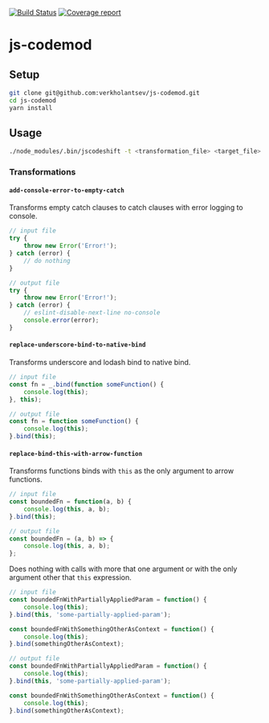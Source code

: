 [![Build Status](https://img.shields.io/travis/verkholantsev/js-codemod.svg)](https://travis-ci.org/verkholantsev/js-codemod)
[![Coverage report](https://img.shields.io/coveralls/github/verkholantsev/js-codemod.svg)](https://coveralls.io/github/verkholantsev/js-codemod)

# js-codemod

## Setup

```sh
git clone git@github.com:verkholantsev/js-codemod.git
cd js-codemod
yarn install
```

## Usage

```sh
./node_modules/.bin/jscodeshift -t <transformation_file> <target_file>
```

### Transformations

#### `add-console-error-to-empty-catch`

Transforms empty catch clauses to catch clauses with error logging to console.

```js
// input file
try {
    throw new Error('Error!');
} catch (error) {
    // do nothing
}

// output file
try {
    throw new Error('Error!');
} catch (error) {
    // eslint-disable-next-line no-console
    console.error(error);
}
```

#### `replace-underscore-bind-to-native-bind`

Transforms underscore and lodash bind to native bind.

```js
// input file
const fn = _.bind(function someFunction() {
    console.log(this);
}, this);

// output file
const fn = function someFunction() {
    console.log(this);
}.bind(this);
```

#### `replace-bind-this-with-arrow-function`

Transforms functions binds with `this` as the only argument to arrow functions.

```js
// input file
const boundedFn = function(a, b) {
    console.log(this, a, b);
}.bind(this);

// output file
const boundedFn = (a, b) => {
    console.log(this, a, b);
};
```

Does nothing with calls with more that one argument or with the only argument other that `this` expression.

```js
// input file
const boundedFnWithPartiallyAppliedParam = function() {
    console.log(this);
}.bind(this, 'some-partially-applied-param');

const boundedFnWithSomethingOtherAsContext = function() {
    console.log(this);
}.bind(somethingOtherAsContext);

// output file
const boundedFnWithPartiallyAppliedParam = function() {
    console.log(this);
}.bind(this, 'some-partially-applied-param');

const boundedFnWithSomethingOtherAsContext = function() {
    console.log(this);
}.bind(somethingOtherAsContext);
```
